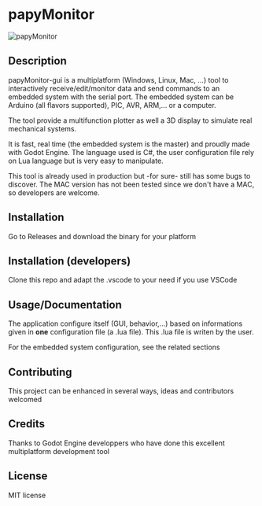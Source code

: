 # papyMonitor

![papyMonitor](main.gif)

## Description

papyMonitor-gui is a multiplatform (Windows, Linux, Mac, ...) tool to interactively receive/edit/monitor data and send commands to an embedded system with the serial port. The embedded system can be Arduino (all flavors supported), PIC, AVR, ARM,... or a computer.

The tool provide a multifunction plotter as well a 3D display to simulate real mechanical systems.

It is fast, real time (the embedded system is the master) and proudly made with Godot Engine. The language used is C#, the user configuration file rely on Lua language but is very easy to manipulate.

This tool is already used in production but -for sure- still has some bugs to discover. The MAC version has not been tested since we don't have a MAC, so developers are welcome.

## Installation

Go to Releases and download the binary for your platform

## Installation (developers)

Clone this repo and adapt the .vscode to your need if you use VSCode

## Usage/Documentation

The application configure itself (GUI, behavior,...) based on informations given in  **one** configuration file (a .lua file). This .lua file is writen by the user.

For the embedded system configuration, see the related sections

## Contributing

This project can be enhanced in several ways, ideas and contributors welcomed

## Credits

Thanks to Godot Engine developpers who have done this excellent multiplatform development tool

## License

MIT license
